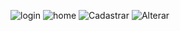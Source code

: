 ![login](https://github.com/user-attachments/assets/8646c571-53f9-48b2-a71d-09fe565c8fd3)
![home](https://github.com/user-attachments/assets/416d8fa9-cfd0-44b0-8270-d335748c666f)
![Cadastrar](https://github.com/user-attachments/assets/ae6bb32f-e465-423b-afdc-d6c2b000942b)
![Alterar](https://github.com/user-attachments/assets/cad05f01-05bd-4275-a9d7-5ce9b67bdaca)

